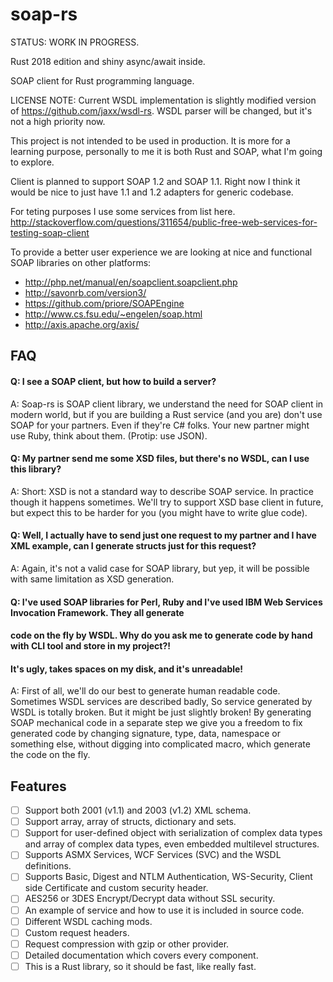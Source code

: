 # soap-rs

STATUS: WORK IN PROGRESS.

Rust 2018 edition and shiny async/await inside.

SOAP client for Rust programming language.

LICENSE NOTE: Current WSDL implementation is slightly modified version of https://github.com/jaxx/wsdl-rs. WSDL parser will be changed, but it's not a high priority now.

This project is not intended to be used in production. It is more for a learning purpose, personally to me it is both Rust and SOAP, what I'm going to explore.

Client is planned to support SOAP 1.2 and SOAP 1.1. Right now I think it would be nice to just have 1.1 and 1.2 adapters for generic codebase.

For teting purposes I use some services from list here.
http://stackoverflow.com/questions/311654/public-free-web-services-for-testing-soap-client

To provide a better user experience we are looking at nice and functional SOAP libraries on other platforms:
- http://php.net/manual/en/soapclient.soapclient.php
- http://savonrb.com/version3/
- https://github.com/priore/SOAPEngine
- http://www.cs.fsu.edu/~engelen/soap.html
- http://axis.apache.org/axis/

## FAQ
#### Q: I see a SOAP client, but how to build a server?
A: Soap-rs is SOAP client library, we understand the need for SOAP client in modern world, but if you are building a Rust service (and you are) don't use SOAP for your partners. Even if they're C# folks. Your new partner might use Ruby, think about them. (Protip: use JSON).
#### Q: My partner send me some XSD files, but there's no WSDL, can I use this library?
A: Short: XSD is not a standard way to describe SOAP service. In practice though it happens sometimes. We'll try to support XSD base client in future, but expect this to be harder for you (you might have to write glue code).
#### Q: Well, I actually have to send just one request to my partner and I have XML example, can I generate structs just for this request?
A: Again, it's not a valid case for SOAP library, but yep, it will be possible with same limitation as XSD generation.
#### Q: I've used SOAP libraries for Perl, Ruby and I've used IBM Web Services Invocation Framework. They all generate 
#### code on the fly by WSDL. Why do you ask me to generate code by hand with CLI tool and store in my project?!
#### It's ugly, takes spaces on my disk, and it's unreadable!
A: First of all, we'll do our best to generate human readable code. Sometimes WSDL services are described badly,
So service generated by WSDL is totally broken. But it might be just slightly broken!
By generating SOAP mechanical code in a separate step we give you a freedom to fix generated code by changing signature, type,
data, namespace or something else, without digging into complicated macro, which generate the code on the fly.

## Features
- [ ] Support both 2001 (v1.1) and 2003 (v1.2) XML schema.
- [ ] Support array, array of structs, dictionary and sets.
- [ ] Support for user-defined object with serialization of complex data types and array of complex data types, even embedded multilevel structures.
- [ ] Supports ASMX Services, WCF Services (SVC) and the WSDL definitions.
- [ ] Supports Basic, Digest and NTLM Authentication, WS-Security, Client side Certificate and custom security header.
- [ ] AES256 or 3DES Encrypt/Decrypt data without SSL security.
- [ ] An example of service and how to use it is included in source code.
- [ ] Different WSDL caching mods.
- [ ] Custom request headers.
- [ ] Request compression with gzip or other provider.
- [ ] Detailed documentation which covers every component.
- [ ] This is a Rust library, so it should be fast, like really fast.
